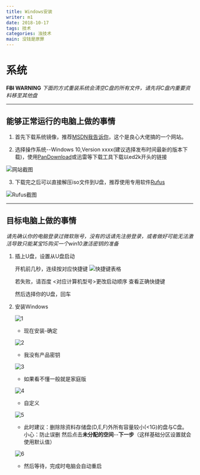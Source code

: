 ```yaml
---
title: Windows安装
writer: m1
date: 2018-10-17
tags: 技术
categories: 浊技术
main: 没钱是原罪
---
```


# 系统

**~~FBI~~ WARNING**
*下面的方式重装系统会清空C盘的所有文件，请先将C盘内重要资料移至其他盘*
***

## 能够正常运行的电脑上做的事情

1. 首先下载系统镜像，推荐[MSDN我告诉你](https://msdn.itellyou.cn/)，这个是良心大佬搞的一个网站。

2. 选择操作系统--Windows 10,Version xxxx(建议选择发布时间最新的版本下载)，使用[PanDownload](http://pandownload.com/)或迅雷等下载工具下载以ed2k开头的链接

![网站截图](01.png)

3. 下载完之后可以直接解压iso文件到U盘，推荐使用专用软件[Rufus](http://rufus.ie)

![Rufus截图](02.png)

***

## 目标电脑上做的事情

*请先确认你的电脑登录过微软账号，没有的话请先注册登录，或者做好可能无法激活导致只能某宝15购买一个win10激活密钥的准备*

1. 插上U盘，设置从U盘启动

    开机前几秒，连续按对应快捷键
    ![快捷键表格](03.png)

    若失败，请百度 <对应计算机型号>更改启动顺序 查看正确快捷键

    然后选择你的U盘，回车

2. 安装Windows
  
    ![1](i1.png)
    * 现在安装-确定

    ![2](i2.png)
    * 我没有产品密钥

    ![3](i3.png)
    * 如果看不懂一般就是家庭版

    ![4](i4.png)
    * 自定义

    ![5](i5.png)
    * 此时建议：删除除资料存储盘(D,E,F)外所有容量较小(<1G)的盘与C盘。
    小心：防止误删
    然后点击**未分配的空间**--**下一步**（这样基础分区设置就会使用默认值）

    ![6](i6.png)
    * 然后等待，完成时电脑会自动重启

